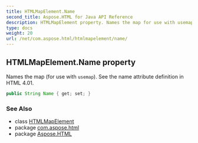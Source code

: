 ```yaml
---
title: HTMLMapElement.Name
second_title: Aspose.HTML for Java API Reference
description: HTMLMapElement property. Names the map for use with usemap. See the name attribute definition in HTML 4.01
type: docs
weight: 20
url: /net/com.aspose.html/htmlmapelement/name/
---
```

## HTMLMapElement.Name property

Names the map (for use with `usemap`). See the name attribute definition in HTML 4.01.

```java
public String Name { get; set; }
```

### See Also

* class [HTMLMapElement](../)
* package [com.aspose.html](../../htmlmapelement/)
* package [Aspose.HTML](../../../)
